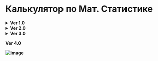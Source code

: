 # Калькулятор по Мат. Статистике
<details>
  <summary><b>Ver 1.0<b></summary>
  
  ![image](https://user-images.githubusercontent.com/37839328/112748591-18fded80-8fd6-11eb-96a5-81c12d445cdc.png)
</details>

<details>
  <summary><b>Ver 2.0<b></summary>
  
  ![image](https://user-images.githubusercontent.com/37839328/112751940-fa095680-8fe9-11eb-83aa-5e6aad3f29a1.png)
</details>

<details>
  <summary><b>Ver 3.0<b></summary>
  
  ![image](https://user-images.githubusercontent.com/37839328/114305617-60b26800-9af2-11eb-831d-a0c56bfe6228.png)
</details>

<b>Ver 4.0<b>

![image](https://user-images.githubusercontent.com/37839328/115493830-e6b27980-a27d-11eb-91f7-59d6477a3584.png)
